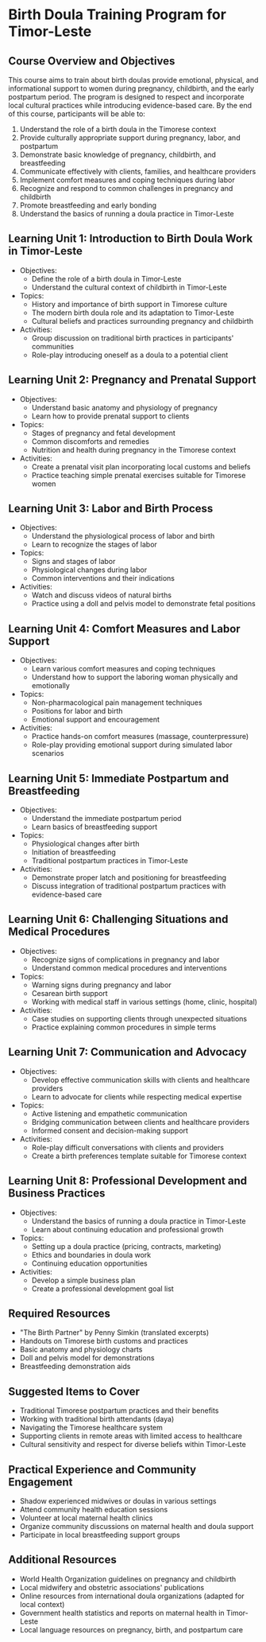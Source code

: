 # Birth Doula Training Program for Timor-Leste

## Course Overview and Objectives

This course aims to train about birth doulas provide emotional, physical, and informational support to women during pregnancy, childbirth, and the early postpartum period. The program is designed to respect and incorporate local cultural practices while introducing evidence-based care. By the end of this course, participants will be able to:

1. Understand the role of a birth doula in the Timorese context
2. Provide culturally appropriate support during pregnancy, labor, and postpartum
3. Demonstrate basic knowledge of pregnancy, childbirth, and breastfeeding
4. Communicate effectively with clients, families, and healthcare providers
5. Implement comfort measures and coping techniques during labor
6. Recognize and respond to common challenges in pregnancy and childbirth
7. Promote breastfeeding and early bonding
8. Understand the basics of running a doula practice in Timor-Leste

## Learning Unit 1: Introduction to Birth Doula Work in Timor-Leste
- Objectives:
  * Define the role of a birth doula in Timor-Leste
  * Understand the cultural context of childbirth in Timor-Leste
- Topics:
  * History and importance of birth support in Timorese culture
  * The modern birth doula role and its adaptation to Timor-Leste
  * Cultural beliefs and practices surrounding pregnancy and childbirth
- Activities:
  * Group discussion on traditional birth practices in participants' communities
  * Role-play introducing oneself as a doula to a potential client

## Learning Unit 2: Pregnancy and Prenatal Support
- Objectives:
  * Understand basic anatomy and physiology of pregnancy
  * Learn how to provide prenatal support to clients
- Topics:
  * Stages of pregnancy and fetal development
  * Common discomforts and remedies
  * Nutrition and health during pregnancy in the Timorese context
- Activities:
  * Create a prenatal visit plan incorporating local customs and beliefs
  * Practice teaching simple prenatal exercises suitable for Timorese women

## Learning Unit 3: Labor and Birth Process
- Objectives:
  * Understand the physiological process of labor and birth
  * Learn to recognize the stages of labor
- Topics:
  * Signs and stages of labor
  * Physiological changes during labor
  * Common interventions and their indications
- Activities:
  * Watch and discuss videos of natural births
  * Practice using a doll and pelvis model to demonstrate fetal positions

## Learning Unit 4: Comfort Measures and Labor Support
- Objectives:
  * Learn various comfort measures and coping techniques
  * Understand how to support the laboring woman physically and emotionally
- Topics:
  * Non-pharmacological pain management techniques
  * Positions for labor and birth
  * Emotional support and encouragement
- Activities:
  * Practice hands-on comfort measures (massage, counterpressure)
  * Role-play providing emotional support during simulated labor scenarios

## Learning Unit 5: Immediate Postpartum and Breastfeeding
- Objectives:
  * Understand the immediate postpartum period
  * Learn basics of breastfeeding support
- Topics:
  * Physiological changes after birth
  * Initiation of breastfeeding
  * Traditional postpartum practices in Timor-Leste
- Activities:
  * Demonstrate proper latch and positioning for breastfeeding
  * Discuss integration of traditional postpartum practices with evidence-based care

## Learning Unit 6: Challenging Situations and Medical Procedures
- Objectives:
  * Recognize signs of complications in pregnancy and labor
  * Understand common medical procedures and interventions
- Topics:
  * Warning signs during pregnancy and labor
  * Cesarean birth support
  * Working with medical staff in various settings (home, clinic, hospital)
- Activities:
  * Case studies on supporting clients through unexpected situations
  * Practice explaining common procedures in simple terms

## Learning Unit 7: Communication and Advocacy
- Objectives:
  * Develop effective communication skills with clients and healthcare providers
  * Learn to advocate for clients while respecting medical expertise
- Topics:
  * Active listening and empathetic communication
  * Bridging communication between clients and healthcare providers
  * Informed consent and decision-making support
- Activities:
  * Role-play difficult conversations with clients and providers
  * Create a birth preferences template suitable for Timorese context

## Learning Unit 8: Professional Development and Business Practices
- Objectives:
  * Understand the basics of running a doula practice in Timor-Leste
  * Learn about continuing education and professional growth
- Topics:
  * Setting up a doula practice (pricing, contracts, marketing)
  * Ethics and boundaries in doula work
  * Continuing education opportunities
- Activities:
  * Develop a simple business plan
  * Create a professional development goal list

## Required Resources

- "The Birth Partner" by Penny Simkin (translated excerpts)
- Handouts on Timorese birth customs and practices
- Basic anatomy and physiology charts
- Doll and pelvis model for demonstrations
- Breastfeeding demonstration aids

## Suggested Items to Cover

- Traditional Timorese postpartum practices and their benefits
- Working with traditional birth attendants (daya)
- Navigating the Timorese healthcare system
- Supporting clients in remote areas with limited access to healthcare
- Cultural sensitivity and respect for diverse beliefs within Timor-Leste

## Practical Experience and Community Engagement

- Shadow experienced midwives or doulas in various settings
- Attend community health education sessions
- Volunteer at local maternal health clinics
- Organize community discussions on maternal health and doula support
- Participate in local breastfeeding support groups

## Additional Resources

- World Health Organization guidelines on pregnancy and childbirth
- Local midwifery and obstetric associations' publications
- Online resources from international doula organizations (adapted for local context)
- Government health statistics and reports on maternal health in Timor-Leste
- Local language resources on pregnancy, birth, and postpartum care